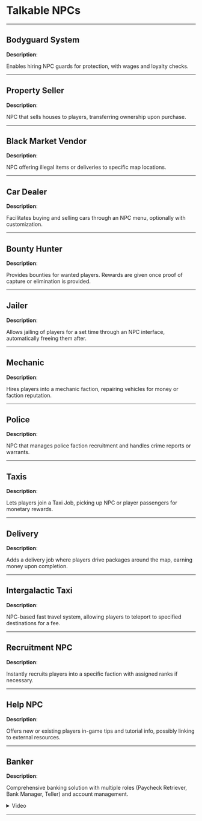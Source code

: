 # Talkable NPCs

---

## Bodyguard System

**Description**: 

Enables hiring NPC guards for protection, with wages and loyalty checks.

---

## Property Seller

**Description**: 

NPC that sells houses to players, transferring ownership upon purchase.

---

## Black Market Vendor

**Description**: 

NPC offering illegal items or deliveries to specific map locations.

---

## Car Dealer

**Description**: 

Facilitates buying and selling cars through an NPC menu, optionally with customization.

---

## Bounty Hunter

**Description**: 

Provides bounties for wanted players. Rewards are given once proof of capture or elimination is provided.

---

## Jailer

**Description**: 

Allows jailing of players for a set time through an NPC interface, automatically freeing them after.

---

## Mechanic

**Description**: 

Hires players into a mechanic faction, repairing vehicles for money or faction reputation.

---

## Police

**Description**: 

NPC that manages police faction recruitment and handles crime reports or warrants.

---

## Taxis

**Description**: 

Lets players join a Taxi Job, picking up NPC or player passengers for monetary rewards.

---

## Delivery

**Description**: 

Adds a delivery job where players drive packages around the map, earning money upon completion.

---

## Intergalactic Taxi

**Description**: 

NPC-based fast travel system, allowing players to teleport to specified destinations for a fee.

---

## Recruitment NPC

**Description**: 

Instantly recruits players into a specific faction with assigned ranks if necessary.

---

## Help NPC

**Description**: 

Offers new or existing players in-game tips and tutorial info, possibly linking to external resources.

---

## Banker

**Description**: 

Comprehensive banking solution with multiple roles (Paycheck Retriever, Bank Manager, Teller) and account management.

<details>
  <summary>Video</summary>
  <div style="text-align: center;">
    <video width="560" height="315" controls>
      <source src="https://github.com/bleonheart/bleonheart.github.io/blob/main/videos/Banking.mp4" type="video/mp4">
    </video>
  </div>
</details>

---
